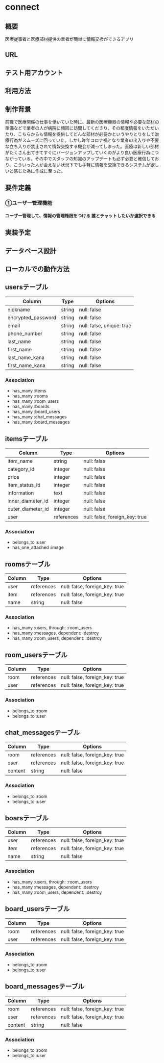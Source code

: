 # connect

## 概要
医療従事者と医療部材提供の業者が簡単に情報交換ができるアプリ

## URL

## テスト用アカウント

## 利用方法

## 制作背景
前職で医療関係の仕事を働いていた時に、最新の医療機器の情報や必要な部材の準備などで業者の人が病院に頻回に訪問してくださり、その都度情報をいただいたり、こちらからも情報を提供してどんな部材が必要かというやりとりをして治療行為がスムーズに回っていた。しかし昨年コロナ禍となり業者の出入りや不要な立ち入りが禁止されて情報交換する機会が減ってしまった。医療は新しい部材がたくさん出てきてすぐにバージョンアップしていくのがより良い医療行為につながっている。その中でスタッフの知識のアップデートも必ず必要と確信しており、こういった人が会えない状況下でも手軽に情報を交換できるシステムが欲しいと感じた為に作成に至った。

## 要件定義
### ①ユーザー管理機能
#### ユーザー管理して、情報の管理権限をつける  誰とチャットしたいか選択できる

## 実装予定

## データベース設計

## ローカルでの動作方法

## usersテーブル

| Column               | Type       | Options                    |
| -------------------- | ---------- | -------------------------- |
| nickname             | string     | null: false                |
| encrypted_password   | string     | null: false                |
| email                | string     | null: false, unique: true  |
| phone_number         | string     | null: false                |
| last_name            | string     | null: false                |
| first_name           | string     | null: false                |
| last_name_kana       | string     | null: false                |
| first_name_kana      | string     | null: false                |



### Association

- has_many :items
- has_many :rooms
- has_many :room_users
- has_many :boards
- has_many :board_users
- has_many :chat_messages
- has_many :board_messages

## itemsテーブル
| Column          | Type       | Options      |
| --------------- | ---------- | ------------ |
| item_name       | string     | null: false  |
| category_id     | integer    | null: false  |
| price           | integer    | null: false  |
| item_status_id  | integer    | null: false  |
| information     | text       | null: false  |
| inner_diameter_id  | integer    | null: false  |
| outer_diameter_id  | integer    | null: false  |
| user            | references | null: false, foreign_key: true  |



### Association

- belongs_to :user
- has_one_attached :image


## roomsテーブル

| Column        | Type       | Options                         |
| ------------- | ---------- | ------------------------------- |
| user          | references | null: false, foreign_key: true  |
| item          | references | null: false, foreign_key: true  |
| name          | string     | null: false                     |

### Association

- has_many :users, through: :room_users
- has_many :messages, dependent: :destroy
- has_many :room_users, dependent: :destroy


## room_usersテーブル

| Column        | Type       | Options                         |
| ------------- | ---------- | ------------------------------- |
| room          | references | null: false, foreign_key: true  |
| user          | references | null: false, foreign_key: true  |

### Association

- belongs_to :room
- belongs_to :user

## chat_messagesテーブル

| Column        | Type       | Options                         |
| ------------- | ---------- | ------------------------------- |
| room          | references | null: false, foreign_key: true  |
| user          | references | null: false, foreign_key: true  |
| content       | string     | null: false                     |

### Association

- belongs_to :room
- belongs_to :user


## boarsテーブル

| Column        | Type       | Options                         |
| ------------- | ---------- | ------------------------------- |
| user          | references | null: false, foreign_key: true  |
| item          | references | null: false, foreign_key: true  |
| name          | string     | null: false                     |

### Association

- has_many :users, through: :room_users
- has_many :messages, dependent: :destroy
- has_many :room_users, dependent: :destroy


## board_usersテーブル

| Column        | Type       | Options                         |
| ------------- | ---------- | ------------------------------- |
| room          | references | null: false, foreign_key: true  |
| user          | references | null: false, foreign_key: true  |

### Association

- belongs_to :room
- belongs_to :user

## board_messagesテーブル

| Column        | Type       | Options                         |
| ------------- | ---------- | ------------------------------- |
| room          | references | null: false, foreign_key: true  |
| user          | references | null: false, foreign_key: true  |
| content       | string     | null: false                     |

### Association

- belongs_to :room
- belongs_to :user